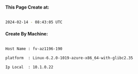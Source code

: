 
   
#### This Page Create at:

```bash

2024-02-14 - 08:43:05 UTC

```

#### Create By Machine:

```bash

Host Name : fv-az1196-190

platform  : Linux-6.2.0-1019-azure-x86_64-with-glibc2.35

Ip Local  : 10.1.0.22

```

